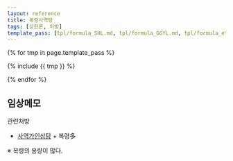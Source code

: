 ```yaml
---
layout: reference
title: 복령사역탕
tags: [상한론, 처방]
template_pass: [tpl/formula_SHL.md, tpl/formula_GGYL.md, tpl/formula_etc.md]
---
```



{% for tmp in page.template_pass %}

{% include {{ tmp }} %}

{% endfor %}

## 임상메모

관련처방
* [사역가인삼탕]({{site.formulaurl}}/사역가인삼탕) + 복령多

※ 복령의 용량이 많다.
